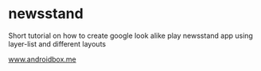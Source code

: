 # newsstand
Short tutorial on how to create google look alike play newsstand app using layer-list and different layouts

www.androidbox.me

